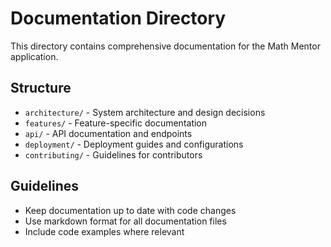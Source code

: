 
# Documentation Directory

This directory contains comprehensive documentation for the Math Mentor application.

## Structure
- `architecture/` - System architecture and design decisions
- `features/` - Feature-specific documentation
- `api/` - API documentation and endpoints
- `deployment/` - Deployment guides and configurations
- `contributing/` - Guidelines for contributors

## Guidelines
- Keep documentation up to date with code changes
- Use markdown format for all documentation files
- Include code examples where relevant
